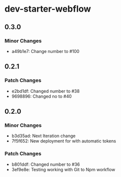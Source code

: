 # dev-starter-webflow

## 0.3.0

### Minor Changes

- a49b1e7: Change number to #100

## 0.2.1

### Patch Changes

- e2bd1df: Changed number to #38
- 9698896: Changed no to #40

## 0.2.0

### Minor Changes

- b3d35ad: Next Iteration change
- 7f5f652: New deployment for with automatic tokens

### Patch Changes

- b801ddf: Changed number to #36
- 3ef9e8e: Testing working with Git to Npm workflow
